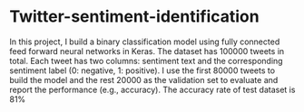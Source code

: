 # Twitter-sentiment-identification
In this project, I build a binary classification model using fully connected feed forward neural networks in Keras. 
The dataset has 100000 tweets in total. Each tweet has two columns: sentiment text and the corresponding sentiment 
label (0: negative, 1: positive). I use the first 80000 tweets to build the model and the rest 20000 as the validation
set to evaluate and report the performance (e.g., accuracy). The accuracy rate of test dataset is 81%
